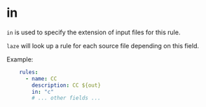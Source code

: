 # in

`in` is used to specify the extension of input files for this rule.

`laze` will look up a rule for each source file depending on this field.

Example:

```yaml
    rules:
      - name: CC
        description: CC ${out}
        in: "c"
        # ... other fields ...
```

